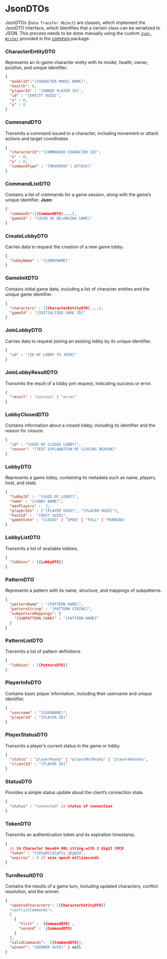 # JsonDTOs

JsonDTOs (`Data Transfer Object`) are classes, which implement the JsonDTO interface, which Identifies that a certain
class can be serialized to JSON. This process needs to be done manually using the custom [`Json Writer`](Json-Writer.md)
provided in the [common](Common.md) package.

### CharacterEntityDTO
Represents an in-game character entity with its model, health, owner, position, and unique identifier.
```json
{
  "modelId":"[CHARACTER MODEL NAME]",
  "health": 0,
  "playerId" : "[OWNED PLAYER ID]",
  "id" : "[ENTITY UUID]",
  "x" : 0,
  "y" : 0
}
```

### CommandDTO
Transmits a command issued to a character, including movement or attack actions and target coordinates.
```json
{
  "characterId":"[COMMANDED CHARACTER ID]",
  "x" : 0,
  "y" : 0,
  "commandType" : "[MOVEMENT | ATTACK]"
}
```

### CommandListDTO
Contains a list of commands for a game session, along with the game’s unique identifier.
**Json:**
```json
{
  "commands":[{CommandDTO},...],
  "gameId" : "[UUID OF BELONGING GAME]"
}
```

### CreateLobbyDTO
Carries data to request the creation of a new game lobby.
```json
{
  "lobbyName" : "[LOBBYNAME]"
}
```

### GameInitDTO
Contains initial game data, including a list of character entities and the unique game identifier.
```json
{
  "characters" : [{CharacterEntityDTO},...],
  "gameId" : "[INITIALIZED GAME ID]"
}
```

### JoinLobbyDTO
Carries data to request joining an existing lobby by its unique identifier.
```json
{
  "id" : "[ID OF LOBBY TO JOIN]"
}
```

### JoinLobbyResultDTO
Transmits the result of a lobby join request, indicating success or error.
```json
{
  "result" : "success" | "error" 
}
```

### LobbyClosedDTO
Contains information about a closed lobby, including its identifier and the reason for closure.
```json
{
  "id" : "[UUID OF CLOSED LOBBY]",
  "reason": "[TEXT EXPLANATION OF CLOSING REASON]"
}
```

### LobbyDTO
Represents a game lobby, containing its metadata such as name, players, host, and state.
```json
{
  "lobbyId" :  "[UUID OF LOBBY]",
  "name" : "[LOBBY NAME]",
  "maxPlayers" :  2,
  "playerIds" : ["[PLAYER UUID]", "[PLAYER UUID]"],
  "hostId" :  "[HOST UUID]",
  "gameState" : "CLOSED" | "OPEN" | "FULL" | "RUNNING"
}
```

### LobbyListDTO
Transmits a list of available lobbies.
```json
{
  "lobbies" : [{LobbyDTO}]
}
```

### PatternDTO
Represents a pattern with its name, structure, and mappings of subpatterns.
```json
{
  "patternName" : "[PATTERN NAME]",
  "patternString" : "[PATTERN STRING]",
  "subpatternMappings": {
    "[SUBPATTERN CHAR]" : "[PATTERN NAME]"
  }
}
```

### PatternListDTO
Transmits a list of pattern definitions.
```json
{
  "lobbies" : [{PatternDTO}]
}
```

### PlayerInfoDTO
Contains basic player information, including their username and unique identifier.
```json
{
  "username" : "[USERNAME]",
  "playerId" : "[PLAYER ID]"
}
```

### PlayerStatusDTO
Transmits a player’s current status in the game or lobby.
```json
{
  "status" : "playerReady" | "playerNotReady" | "playerAbandon",
  "clientId" : "[PLAYER ID]"
}
```

### StatusDTO
Provides a simple status update about the client’s connection state.
```json
{
  "status" : "connected" // status of connection
}
```

### TokenDTO
Transmits an authentication token and its expiration timestamp.
```json
{
  // 14 Character base64 URL string with 2 digit CRC8
  "token" : "V3D5qNVl8IpP2y_qEgQ24", 
  "expires" : 0 // unix epoch milliseconds
}
```

### TurnResultDTO
Contains the results of a game turn, including updated characters, conflict resolution, and the winner.
```json
{
  "updatedCharacters": [{CharacterEntityDTO}]
  "conflictCommands":
  [
    {
      "first" :  {CommandDTO} ,
      "second" :  {CommandDTO}
    }
  ],
  "validCommands":  [{CommandDTO}],
  "winner": "[WINNER UUID]" | null
}
```